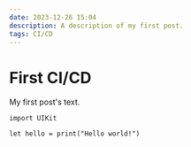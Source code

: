 ```yaml
---
date: 2023-12-26 15:04
description: A description of my first post.
tags: CI/CD
---
```

# First CI/CD 

My first post's text.

```
import UIKit 

let hello = print("Hello world!")
```


